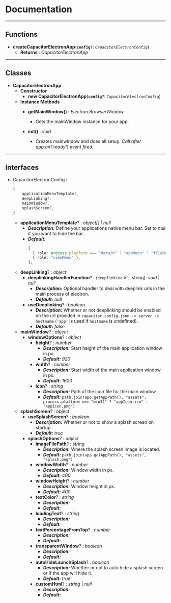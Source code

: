 # Documentation

---

## Functions

- **createCapacitorElectronApp**(**`config?`**: _`CapacitorElectronConfig`_)
  - **Returns** : _CapacitorElectronApp_

---

## Classes

- **CapacitorElectronApp**
  - **Constructor**
    - **new CapacitorElectronApp**(**`config?`**: _`CapacitorElectronConfig`_)
  - **Instance Methods**
    - **getMainWindow()** : _Electron.BrowserWindow_
      - Gets the mainWindow instance for your app.
    - **init()** : _void_

      - Creates mainwindow and does all setup. _Call after app.on('ready') event fired._

---

## Interfaces

- CapacitorElectronConfig :
  ```typescript
  {
      applicationMenuTemplate?,
      deepLinking?,
      mainWindow?,
      splashScreen?,
  }
  ```
  - **applicationMenuTemplate**? : _object[] | null_
    - **_Description:_** Define your applications native menu bar. Set to _null_ if you want to hide the bar.
    - **_Default:_**
      ```typescript
      [
        { role: process.platform === "darwin" ? "appMenu" : "fileMenu" },
        { role: "viewMenu" },
      ];
      ```
  - **deepLinking**? : _object_
    - **deeplinkingHandlerFunction**? : (`deeplinkingUrl`: string): _void_ | _null_
      - **_Description:_** Optional handler to deal with deeplink urls in the main process of electron.
      - **_Default:_** _null_
    - **useDeeplinking**? : _boolean_
      - **_Description:_** Whether or not deeplinking should be enabled on the url provided in `capacitor.config.json -> server -> hostname` (`'app'` is used if `hostname` is undefined).
      - **_Default:_** _false_
  - **mainWindow**? : _object_
    - **windowOptions**? : _object_
      - **height**? : _number_
        - **_Description:_** Start height of the main application window in px.
        - **_Default:_** _920_
      - **width**? : _number_
        - **_Description:_** Start width of the main application window in px.
        - **_Default:_** _1600_
      - **icon**? : _string_
        - **_Description:_** Path of the icon file for the main window.
        - **_Default:_** `path.join(app.getAppPath(), "assets", process.platform === "win32" ? "appIcon.ico" : "appIcon.png")`
  - **splashScreen**? : _object_
    - **useSplashScreen**? : _boolean_
      - **_Description:_** Whether or not to show a splash screen on startup.
      - **_Default:_** _true_
    - **splashOptions**? : _object_
      - **imageFilePath**? : _string_
        - **_Description:_** Where the splash screen image is located.
        - **_Default:_** `path.join(app.getAppPath(), "assets", "splash.png")`
      - **windowWidth**? : _number_
        - **_Description:_** Window width in px.
        - **_Default:_** _400_
      - **windowHeight**? : _number_
        - **_Description:_** Window height in px.
        - **_Default:_** _400_
      - **textColor**? : _string_
        - **_Description:_**
        - **_Default:_**
      - **loadingText**? : _string_
        - **_Description:_**
        - **_Default:_**
      - **textPercentageFromTop**? : _number_
        - **_Description:_**
        - **_Default:_**
      - **transparentWindow**? : _boolean_
        - **_Description:_**
        - **_Default:_**
      - **autoHideLaunchSplash**? : _boolean_
        - **_Description:_** Whether or not to auto hide a splash screen or if the app will hide it.
        - **_Default:_** _true_
      - **customHtml**? : _string_ | _null_
        - **_Description:_**
        - **_Default:_**
